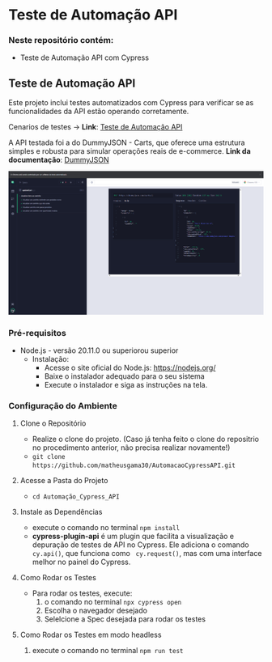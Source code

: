 # Teste de Automação API

### Neste repositório contém:
- Teste de Automação API com Cypress

## Teste de Automação API

Este projeto inclui testes automatizados com Cypress para verificar se as funcionalidades da API estão operando corretamente.

Cenarios de testes -> **Link**: [Teste de Automação API](https://github.com/matheusgama30/AutomacaoCypressAPI/blob/main/Automa%C3%A7%C3%A3o_Cypress_API/Automa%C3%A7%C3%A3oAPI.md)

A API testada foi a do DummyJSON - Carts, que oferece uma estrutura simples e robusta para simular operações reais de e-commerce. **Link da documentação**: [DummyJSON](https://dummyjson.com/docs/carts)

![Teste API cypress](./Automação_Cypress_API/img/testeAPI.png)

### Pré-requisitos

- Node.js - versão 20.11.0 ou superiorou superior
    - Instalação: 
        - Acesse o site oficial do Node.js: https://nodejs.org/
        - Baixe o instalador adequado para o seu sistema 
        - Execute o instalador e siga as instruções na tela.

### Configuração do Ambiente

1. Clone o Repositório
    - Realize o clone do projeto. (Caso já tenha feito o clone do repositrio no procedimento anterior, não precisa realizar novamente!)
    - `git clone https://github.com/matheusgama30/AutomacaoCypressAPI.git`

2. Acesse a Pasta do Projeto
    - `cd Automação_Cypress_API`

3. Instale as Dependências
    - execute o comando no terminal `npm install`
    - **cypress-plugin-api** é um plugin que facilita a visualização e depuração de testes de API no Cypress. Ele adiciona o comando ``` cy.api() ```, que funciona como ``` cy.request()```, mas com uma interface melhor no painel do Cypress.

4. Como Rodar os Testes
    - Para rodar os testes, execute:
        1. o comando no terminal ```npx cypress open```
        2.  Escolha o navegador desejado
        3. Selelcione a Spec desejada para rodar os testes

5. Como Rodar os Testes em modo headless
    1.  execute o comando no terminal `npm run test` 